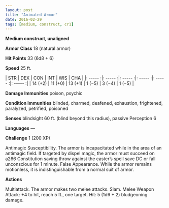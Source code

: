 ```yaml
---
layout: post
title: "Animated Armor"
date: 2016-02-29
tags: [medium, construct, cr1]
---
```


**Medium construct, unaligned**

**Armor Class** 18 (natural armor)

**Hit Points** 33 (6d8 + 6)

**Speed** 25 ft.

|   STR   |   DEX   |   CON   |   INT   |   WIS   |   CHA   |
|: ----- :|: ----- :|: ----- :|: ----- :|: ----- :|: ----- :|
| 14 (+2) | 11 (+0) | 13 (+1) | 1 (−5) | 3 (−4) | 1 (−5) |

**Damage Immunities** poison, psychic 

**Condition Immunities** blinded, charmed, deafened, exhaustion, frightened, paralyzed, petrified, poisoned 

**Senses** blindsight 60 ft. (blind beyond this radius), passive Perception 6 

**Languages** — 

**Challenge** 1 (200 XP)

 Antimagic Susceptibility. The armor is incapacitated while in the area of an antimagic field. If targeted by dispel magic, the armor must succeed on a266 Constitution saving throw against the caster’s spell save DC or fall unconscious for 1 minute. False Appearance. While the armor remains motionless, it is indistinguishable from a normal suit of armor. 

**Actions** 

Multiattack. The armor makes two melee attacks. Slam. Melee Weapon Attack: +4 to hit, reach 5 ft., one target. Hit: 5 (1d6 + 2) bludgeoning damage.
